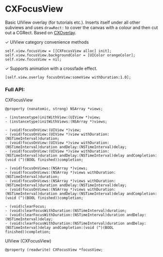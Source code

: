CXFocusView
===========

Basic UIView overlay (for tutorials etc.). Inserts itself under all other subviews and uses `drawRect:` to cover the canvas with a colour and then cut out a CGRect. Based on [CXOverlay](https://github.com/dclelland/CXOverlay).

✓ UIView category convenience methods

    self.view.focusView = [[CXFocusView alloc] init];
    self.view.focusView.backgroundColor = [UIColor orangeColor];
    self.view.focusView = nil;

✓ Supports animation with a crossfade effect.

    [self.view.overlay focusOnView:someView withDuration:1.0];

### Full API:

CXFocusView

    @property (nonatomic, strong) NSArray *views;

    - (instancetype)initWithView:(UIView *)view;
    - (instancetype)initWithViews:(NSArray *)views;

    - (void)focusOnView:(UIView *)view;
    - (void)focusOnView:(UIView *)view withDuration:(NSTimeInterval)duration;
    - (void)focusOnView:(UIView *)view withDuration:(NSTimeInterval)duration andDelay:(NSTimeInterval)delay;
    - (void)focusOnView:(UIView *)view withDuration:(NSTimeInterval)duration andDelay:(NSTimeInterval)delay andCompletion:(void (^)(BOOL finished))completion;

    - (void)focusOnViews:(NSArray *)views;
    - (void)focusOnViews:(NSArray *)views withDuration:(NSTimeInterval)duration;
    - (void)focusOnViews:(NSArray *)views withDuration:(NSTimeInterval)duration andDelay:(NSTimeInterval)delay;
    - (void)focusOnViews:(NSArray *)views withDuration:(NSTimeInterval)duration andDelay:(NSTimeInterval)delay andCompletion:(void (^)(BOOL finished))completion;

    - (void)clearFocus;
    - (void)clearFocusWithDuration:(NSTimeInterval)duration;
    - (void)clearFocusWithDuration:(NSTimeInterval)duration andDelay:(NSTimeInterval)delay;
    - (void)clearFocusWithDuration:(NSTimeInterval)duration andDelay:(NSTimeInterval)delay andCompletion:(void (^)(BOOL finished))completion;

UIView (CXFocusView)

    @property (readwrite) CXFocusView *focusView;